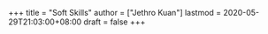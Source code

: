 +++
title = "Soft Skills"
author = ["Jethro Kuan"]
lastmod = 2020-05-29T21:03:00+08:00
draft = false
+++

